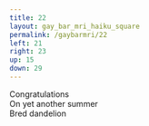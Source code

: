 ```yaml
---
title: 22
layout: gay_bar_mri_haiku_square
permalink: /gaybarmri/22
left: 21
right: 23
up: 15
down: 29
---
```

Congratulations  
On yet another summer  
Bred dandelion
